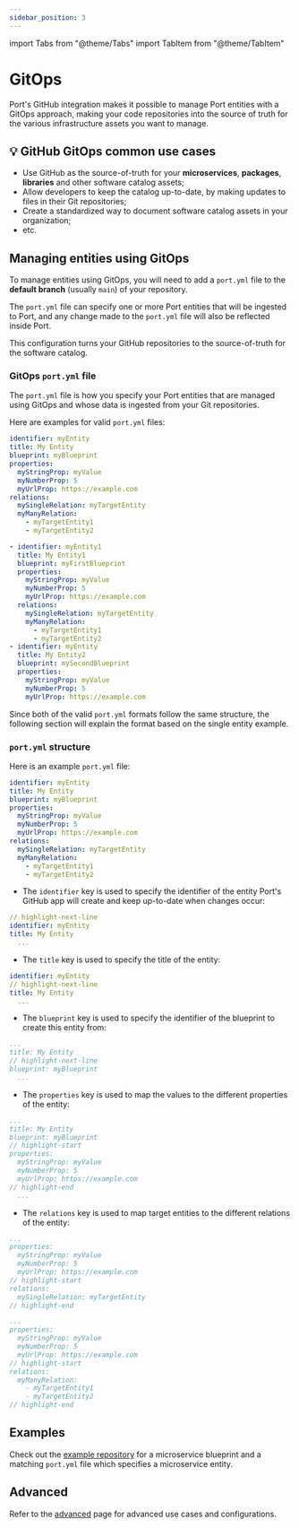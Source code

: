 ```yaml
---
sidebar_position: 3
---
```


import Tabs from "@theme/Tabs"
import TabItem from "@theme/TabItem"

# GitOps

Port's GitHub integration makes it possible to manage Port entities with a GitOps approach, making your code repositories into the source of truth for the various infrastructure assets you want to manage.

## 💡 GitHub GitOps common use cases

- Use GitHub as the source-of-truth for your **microservices**, **packages**, **libraries** and other software catalog assets;
- Allow developers to keep the catalog up-to-date, by making updates to files in their Git repositories;
- Create a standardized way to document software catalog assets in your organization;
- etc.

## Managing entities using GitOps

To manage entities using GitOps, you will need to add a `port.yml` file to the **default branch** (usually `main`) of your repository.

The `port.yml` file can specify one or more Port entities that will be ingested to Port, and any change made to the `port.yml` file will also be reflected inside Port.

This configuration turns your GitHub repositories to the source-of-truth for the software catalog.

### GitOps `port.yml` file

The `port.yml` file is how you specify your Port entities that are managed using GitOps and whose data is ingested from your Git repositories.

Here are examples for valid `port.yml` files:

<Tabs groupId="format">

<TabItem value="single" label="Single entity">

```yaml showLineNumbers
identifier: myEntity
title: My Entity
blueprint: myBlueprint
properties:
  myStringProp: myValue
  myNumberProp: 5
  myUrlProp: https://example.com
relations:
  mySingleRelation: myTargetEntity
  myManyRelation:
    - myTargetEntity1
    - myTargetEntity2
```

</TabItem>

<TabItem value="multiple" label="Multiple entities">

```yaml showLineNumbers
- identifier: myEntity1
  title: My Entity1
  blueprint: myFirstBlueprint
  properties:
    myStringProp: myValue
    myNumberProp: 5
    myUrlProp: https://example.com
  relations:
    mySingleRelation: myTargetEntity
    myManyRelation:
      - myTargetEntity1
      - myTargetEntity2
- identifier: myEntity
  title: My Entity2
  blueprint: mySecondBlueprint
  properties:
    myStringProp: myValue
    myNumberProp: 5
    myUrlProp: https://example.com
```

</TabItem>

</Tabs>

Since both of the valid `port.yml` formats follow the same structure, the following section will explain the format based on the single entity example.

### `port.yml` structure

Here is an example `port.yml` file:

```yaml showLineNumbers
identifier: myEntity
title: My Entity
blueprint: myBlueprint
properties:
  myStringProp: myValue
  myNumberProp: 5
  myUrlProp: https://example.com
relations:
  mySingleRelation: myTargetEntity
  myManyRelation:
    - myTargetEntity1
    - myTargetEntity2
```

- The `identifier` key is used to specify the identifier of the entity Port's GitHub app will create and keep up-to-date when changes occur:

```yaml showLineNumbers
// highlight-next-line
identifier: myEntity
title: My Entity
  ...
```

- The `title` key is used to specify the title of the entity:

```yaml showLineNumbers
identifier: myEntity
// highlight-next-line
title: My Entity
  ...
```

- The `blueprint` key is used to specify the identifier of the blueprint to create this entity from:

```yaml showLineNumbers
...
title: My Entity
// highlight-next-line
blueprint: myBlueprint
  ...
```

- The `properties` key is used to map the values to the different properties of the entity:

```yaml showLineNumbers
...
title: My Entity
blueprint: myBlueprint
// highlight-start
properties:
  myStringProp: myValue
  myNumberProp: 5
  myUrlProp: https://example.com
// highlight-end
  ...
```

- The `relations` key is used to map target entities to the different relations of the entity:

<Tabs>

<TabItem value="single" label="Single relation">

```yaml showLineNumbers
...
properties:
  myStringProp: myValue
  myNumberProp: 5
  myUrlProp: https://example.com
// highlight-start
relations:
  mySingleRelation: myTargetEntity
// highlight-end
```

</TabItem>

<TabItem value="many" label="Many relation">

```yaml showLineNumbers
...
properties:
  myStringProp: myValue
  myNumberProp: 5
  myUrlProp: https://example.com
// highlight-start
relations:
  myManyRelation:
    - myTargetEntity1
    - myTargetEntity2
// highlight-end
```

</TabItem>

</Tabs>

## Examples

Check out the [example repository](https://github.com/port-labs/github-app-setup-example) for a microservice blueprint and a matching `port.yml` file which specifies a microservice entity.

## Advanced

Refer to the [advanced](../advanced.md) page for advanced use cases and configurations.
